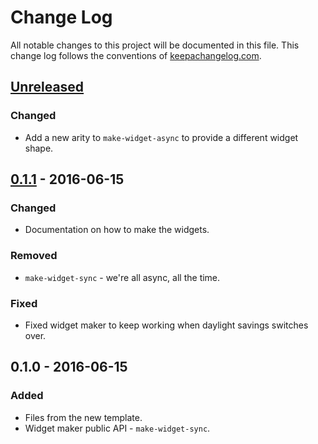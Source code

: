 # Change Log
All notable changes to this project will be documented in this file. This change log follows the conventions of [keepachangelog.com](http://keepachangelog.com/).

## [Unreleased]
### Changed
- Add a new arity to `make-widget-async` to provide a different widget shape.

## [0.1.1] - 2016-06-15
### Changed
- Documentation on how to make the widgets.

### Removed
- `make-widget-sync` - we're all async, all the time.

### Fixed
- Fixed widget maker to keep working when daylight savings switches over.

## 0.1.0 - 2016-06-15
### Added
- Files from the new template.
- Widget maker public API - `make-widget-sync`.

[Unreleased]: https://github.com/your-name/parens-of-the-dead/compare/0.1.1...HEAD
[0.1.1]: https://github.com/your-name/parens-of-the-dead/compare/0.1.0...0.1.1
